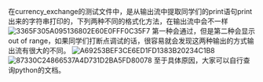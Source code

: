 在currency_exchange的测试文件中，是从输出流中提取同学们的print语句print出来的字符串打印的，下列两种不同的格式化方法，在输出流中会不一样
![3365F305A095136802E60E0FFF0C35F7](https://pkun.oss-cn-beijing.aliyuncs.com/uPic/3365F305A095136802E60E0FFF0C35F7.jpg)
第一种会通过，但是第二种会显示out of range，如果同学们打断点调试的话，很容易就会发现这两种输出的方式输出流有很大的不同。
![A69253BEF3CE6ED1FD1383B20234C1B8](https://pkun.oss-cn-beijing.aliyuncs.com/uPic/A69253BEF3CE6ED1FD1383B20234C1B8.jpg) 
![87330C24866537A4D731D2BA5FD80078](https://pkun.oss-cn-beijing.aliyuncs.com/uPic/87330C24866537A4D731D2BA5FD80078.jpg) 
至于具体原因，大家可以自行查询python的文档。